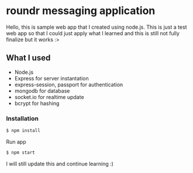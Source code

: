 # roundr messaging application

Hello, this is sample web app that I created using node.js. 
This is just a test web app so that I could just apply what I learned and this is still not fully finalize but it works :>

## What I used
* Node.js
* Express for server instantation
* express-session, passport for authentication
* mongodb for database
* socket.io for realtime update
* bcrypt for hashing

### Installation

```sh
$ npm install
```
Run app

```sh
$ npm start
```

I will still update this and continue learning :)